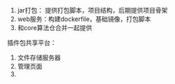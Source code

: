 1. jar打包： 提供打包脚本，项目结构，后期提供项目骨架
2. web服务：构建dockerfile，基础镜像，打包脚本
3. 和core算法仓合并一起提供



插件包共享平台：

1. 文件存储服务器
2. 管理页面
3. 